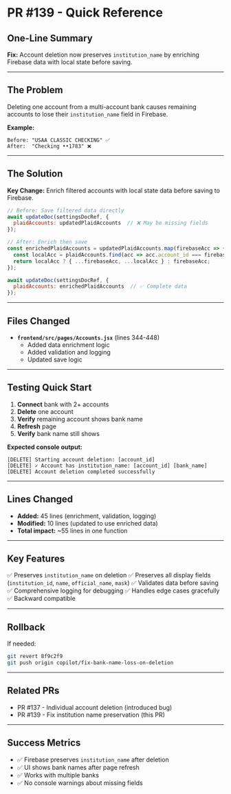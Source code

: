 # PR #139 - Quick Reference

## One-Line Summary
**Fix:** Account deletion now preserves `institution_name` by enriching Firebase data with local state before saving.

---

## The Problem
Deleting one account from a multi-account bank causes remaining accounts to lose their `institution_name` field in Firebase.

**Example:**
```
Before: "USAA CLASSIC CHECKING" ✅
After:  "Checking ••1783" ❌
```

---

## The Solution
**Key Change:** Enrich filtered accounts with local state data before saving to Firebase.

```javascript
// Before: Save filtered data directly
await updateDoc(settingsDocRef, {
  plaidAccounts: updatedPlaidAccounts  // ❌ May be missing fields
});

// After: Enrich then save
const enrichedPlaidAccounts = updatedPlaidAccounts.map(firebaseAcc => {
  const localAcc = plaidAccounts.find(acc => acc.account_id === firebaseAcc.account_id);
  return localAcc ? { ...firebaseAcc, ...localAcc } : firebaseAcc;
});

await updateDoc(settingsDocRef, {
  plaidAccounts: enrichedPlaidAccounts  // ✅ Complete data
});
```

---

## Files Changed
- **`frontend/src/pages/Accounts.jsx`** (lines 344-448)
  - Added data enrichment logic
  - Added validation and logging
  - Updated save logic

---

## Testing Quick Start

1. **Connect** bank with 2+ accounts
2. **Delete** one account
3. **Verify** remaining account shows bank name
4. **Refresh** page
5. **Verify** bank name still shows

**Expected console output:**
```
[DELETE] Starting account deletion: [account_id]
[DELETE] ✓ Account has institution_name: [account_id] [bank_name]
[DELETE] Account deletion completed successfully
```

---

## Lines Changed
- **Added:** 45 lines (enrichment, validation, logging)
- **Modified:** 10 lines (updated to use enriched data)
- **Total impact:** ~55 lines in one function

---

## Key Features

✅ Preserves `institution_name` on deletion
✅ Preserves all display fields (`institution_id`, `name`, `official_name`, `mask`)
✅ Validates data before saving
✅ Comprehensive logging for debugging
✅ Handles edge cases gracefully
✅ Backward compatible

---

## Rollback
If needed:
```bash
git revert 8f9c2f9
git push origin copilot/fix-bank-name-loss-on-deletion
```

---

## Related PRs
- PR #137 - Individual account deletion (introduced bug)
- PR #139 - Fix institution name preservation (this PR)

---

## Success Metrics
- ✅ Firebase preserves `institution_name` after deletion
- ✅ UI shows bank names after page refresh
- ✅ Works with multiple banks
- ✅ No console warnings about missing fields
